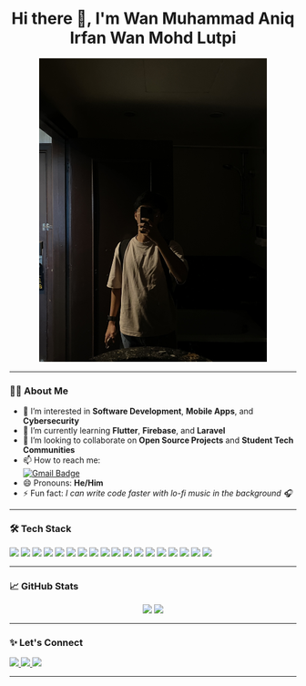 <h1 align="center">Hi there 👋, I'm Wan Muhammad Aniq Irfan Wan Mohd Lutpi</h1>

<p align="center">
  <img src="assets/images/IMG_9349.JPG" width="400" alt="Aniq Banner" />
</p>


---

### 👨‍💻 About Me

- 👀 I’m interested in **Software Development**, **Mobile Apps**, and **Cybersecurity**
- 🌱 I’m currently learning **Flutter**, **Firebase**, and **Laravel**
- 💞️ I’m looking to collaborate on **Open Source Projects** and **Student Tech Communities**
- 📫 How to reach me:  
  [![Gmail Badge](https://img.shields.io/badge/-aniqirfan1809@gmail.com-c14438?style=flat&logo=Gmail&logoColor=white)](mailto:aniqirfan1809@gmail.com)
- 😄 Pronouns: **He/Him**
- ⚡ Fun fact: *I can write code faster with lo-fi music in the background 🎧*

---

### 🛠️ Tech Stack

<p align="left">
  <!-- Frontend -->
  <img src="https://img.shields.io/badge/Dart-0175C2?style=for-the-badge&logo=dart&logoColor=white"/>
  <img src="https://img.shields.io/badge/Flutter-02569B?style=for-the-badge&logo=flutter&logoColor=white"/>
  <img src="https://img.shields.io/badge/HTML5-E34F26?style=for-the-badge&logo=html5&logoColor=white"/>
  <img src="https://img.shields.io/badge/CSS3-1572B6?style=for-the-badge&logo=css3&logoColor=white"/>
  <img src="https://img.shields.io/badge/JavaScript-F7DF1E?style=for-the-badge&logo=javascript&logoColor=black"/>
  <img src="https://img.shields.io/badge/React-61DAFB?style=for-the-badge&logo=react&logoColor=black"/>
  
  <!-- Backend -->
  <img src="https://img.shields.io/badge/Laravel-F05340?style=for-the-badge&logo=laravel&logoColor=white"/>
  <img src="https://img.shields.io/badge/PHP-777BB4?style=for-the-badge&logo=php&logoColor=white"/>
  <img src="https://img.shields.io/badge/Node.js-339933?style=for-the-badge&logo=node.js&logoColor=white"/>
  <img src="https://img.shields.io/badge/Java-ED8B00?style=for-the-badge&logo=java&logoColor=white"/>
  <img src="https://img.shields.io/badge/Python-3776AB?style=for-the-badge&logo=python&logoColor=white"/>

  <!-- Database & Cloud -->
  <img src="https://img.shields.io/badge/MySQL-00758F?style=for-the-badge&logo=mysql&logoColor=white"/>
  <img src="https://img.shields.io/badge/Firebase-FFCA28?style=for-the-badge&logo=firebase&logoColor=black"/>
  <img src="https://img.shields.io/badge/MongoDB-47A248?style=for-the-badge&logo=mongodb&logoColor=white"/>
  
  <!-- Tools & Others -->
  <img src="https://img.shields.io/badge/Git-F05032?style=for-the-badge&logo=git&logoColor=white"/>
  <img src="https://img.shields.io/badge/Docker-2496ED?style=for-the-badge&logo=docker&logoColor=white"/>
  <img src="https://img.shields.io/badge/VS_Code-007ACC?style=for-the-badge&logo=visualstudiocode&logoColor=white"/>
  <img src="https://img.shields.io/badge/Postman-FF6C37?style=for-the-badge&logo=postman&logoColor=white"/>
</p>

---

### 📈 GitHub Stats

<p align="center">
  <img src="https://github-readme-stats.vercel.app/api?username=aniqbinlutpi&show_icons=true&theme=tokyonight" width="47%" />
  <img src="https://github-readme-streak-stats.herokuapp.com/?user=aniqbinlutpi&theme=tokyonight" width="47%" />
</p>

---

### ✨ Let's Connect

<p align="left">
  <a href="https://www.linkedin.com/in/wan-aniq-wan-lutpi/" target="_blank">
    <img src="https://img.shields.io/badge/-LinkedIn-0A66C2?style=for-the-badge&logo=Linkedin&logoColor=white"/>
  </a>
  <a href="https://x.com/aniqipangg" target="_blank">
    <img src="https://img.shields.io/badge/-X_(Twitter)-000000?style=for-the-badge&logo=x&logoColor=white"/>
  </a>
  <a href="mailto:aniqirfan1809@gmail.com">
    <img src="https://img.shields.io/badge/-Email-c14438?style=for-the-badge&logo=Gmail&logoColor=white"/>
  </a>
</p>

---

<!---
aniqbinlutpi/aniqbinlutpi is a ✨ special ✨ repository because its `README.md` (this file) appears on your GitHub profile.
You can click the Preview link to take a look at your changes.
--->
